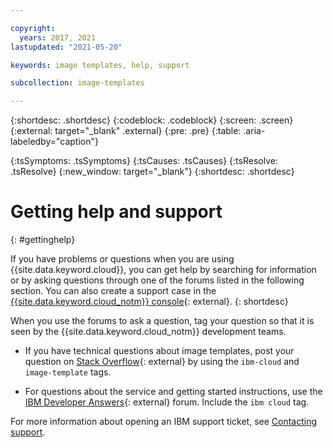 ```yaml
---

copyright:
  years: 2017, 2021
lastupdated: "2021-05-20"

keywords: image templates, help, support

subcollection: image-templates

---
```


{:shortdesc: .shortdesc}
{:codeblock: .codeblock}
{:screen: .screen}
{:external: target="_blank" .external}
{:pre: .pre}
{:table: .aria-labeledby="caption"}

{:tsSymptoms: .tsSymptoms}
{:tsCauses: .tsCauses}
{:tsResolve: .tsResolve}
{:new_window: target="_blank"}
{:shortdesc: .shortdesc}

# Getting help and support
{: #gettinghelp}

If you have problems or questions when you are using {{site.data.keyword.cloud}}, you can get help by searching for information or by asking questions through one of the forums listed in the following section. You can also create a support case in the [{{site.data.keyword.cloud_notm}} console](https://cloud.ibm.com/unifiedsupport/cases/add){: external}.
{: shortdesc}

When you use the forums to ask a question, tag your question so that it is seen by the {{site.data.keyword.cloud_notm}} development teams.

* If you have technical questions about image templates, post your question on [Stack Overflow](http://stackoverflow.com/search?q=image-templates+ibm-cloud){: external} by using the `ibm-cloud` and `image-template` tags.

* For questions about the service and getting started instructions, use the [IBM Developer Answers](https://developer.ibm.com/answers/topics/ibm-cloud/?smartspace=bluemix){: external} forum. Include the `ibm cloud` tag.

For more information about opening an IBM support ticket, see [Contacting support](/docs/get-support?topic=get-support-using-avatar).
